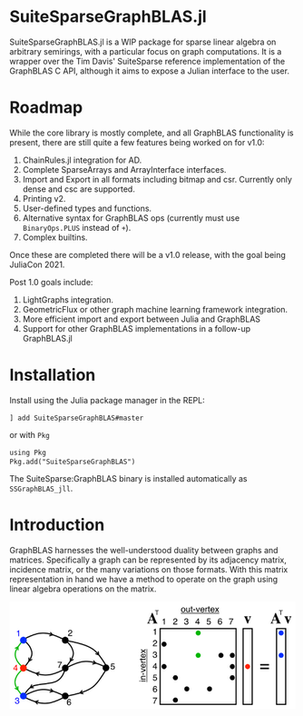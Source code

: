 # SuiteSparseGraphBLAS.jl

SuiteSparseGraphBLAS.jl is a WIP package for sparse linear algebra on arbitrary semirings, with a particular focus on graph computations.
It is a wrapper over the Tim Davis' SuiteSparse reference implementation of the GraphBLAS C API, although it aims to expose a Julian interface to the user.

# Roadmap

While the core library is mostly complete, and all GraphBLAS functionality is present, there are still quite a few features being worked on for v1.0:

1. ChainRules.jl integration for AD.
2. Complete SparseArrays and ArrayInterface interfaces.
3. Import and Export in all formats including bitmap and csr. Currently only dense and csc are supported.
4. Printing v2.
5. User-defined types and functions.
6. Alternative syntax for GraphBLAS ops (currently must use `BinaryOps.PLUS` instead of `+`).
7. Complex builtins.

Once these are completed there will be a v1.0 release, with the goal being JuliaCon 2021.

Post 1.0 goals include:

1. LightGraphs integration.
2. GeometricFlux or other graph machine learning framework integration.
3. More efficient import and export between Julia and GraphBLAS
4. Support for other GraphBLAS implementations in a follow-up GraphBLAS.jl

# Installation

Install using the Julia package manager in the REPL:

```
] add SuiteSparseGraphBLAS#master
```

or with `Pkg`

```
using Pkg
Pkg.add("SuiteSparseGraphBLAS")
```

The SuiteSparse:GraphBLAS binary is installed automatically as `SSGraphBLAS_jll`.

# Introduction

GraphBLAS harnesses the well-understood duality between graphs and matrices. Specifically a graph 
can be represented by its adjacency matrix, incidence matrix, or the many variations on those formats. With this matrix representation in hand we have a method to operate on the graph using linear algebra operations on the matrix.

![BFS](./assets/AdjacencyMatrixBFS.png)